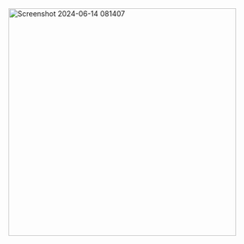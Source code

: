 <img width="449" alt="Screenshot 2024-06-14 081407" src="https://github.com/jacobtordjman/Simon-Game/assets/84174179/538af891-11f3-4e62-b530-e38518603eea">
